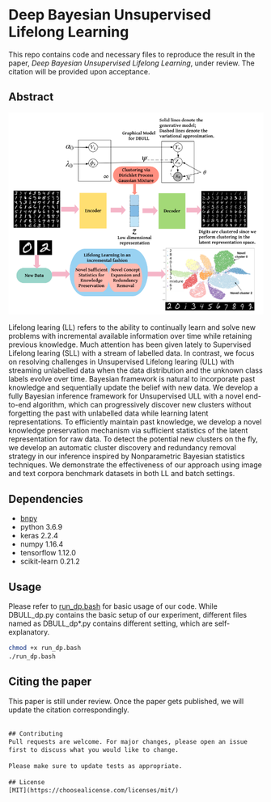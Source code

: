 # Deep Bayesian Unsupervised Lifelong Learning

This repo contains code and necessary files to reproduce the result in the paper, *Deep Bayesian Unsupervised Lifelong Learning*, under review. The citation will be provided upon acceptance.


## Abstract
![overview](./overview.png)

Lifelong learing (LL) refers to the ability to continually learn and solve new problems with incremental available information over time while retaining previous knowledge. Much attention has been given lately to Supervised Lifelong learing (SLL) with a stream of labelled data. In contrast, we focus on resolving challenges in Unsupervised Lifelong learing (ULL) with streaming unlabelled data when the data distribution and the unknown class labels evolve over time. Bayesian framework is natural to incorporate past knowledge and sequentially update the belief with new data. We develop a fully Bayesian inference framework for Unsupervised ULL with a novel end-to-end algorithm, which can progressively discover new clusters without forgetting the past with unlabelled data while learning latent representations. To efficiently maintain past knowledge, we develop a novel knowledge preservation mechanism via sufficient statistics of the latent representation for raw data. To detect the potential new clusters on the fly, we develop an automatic cluster discovery and redundancy removal strategy in our inference inspired by Nonparametric Bayesian statistics techniques. We demonstrate the effectiveness of our approach using image and text corpora benchmark datasets in both LL and batch settings.

## Dependencies
- [bnpy](https://github.com/bnpy/bnpy)
- python 3.6.9
- keras 2.2.4
- numpy 1.16.4
- tensorflow 1.12.0
- scikit-learn 0.21.2

## Usage

Please refer to [run_dp.bash](./run_dp.bash) for basic usage of our code. While DBULL_dp.py contains the basic setup of our experiment, different files named as DBULL_dp*.py contains different setting, which are self-explanatory.
```bash
chmod +x run_dp.bash
./run_dp.bash
```

## Citing the paper
This paper is still under review. Once the paper gets published, we will update the citation correspondingly.

```

## Contributing
Pull requests are welcome. For major changes, please open an issue first to discuss what you would like to change.

Please make sure to update tests as appropriate.

## License
[MIT](https://choosealicense.com/licenses/mit/)